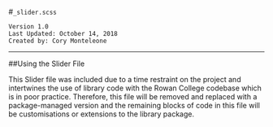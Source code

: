#`_slider.scss`
```
Version 1.0
Last Updated: October 14, 2018
Created by: Cory Monteleone
```
***
##Using the Slider File

This Slider file was included due to a time restraint on the project and intertwines the use of library code with the Rowan College codebase which is in poor practice. Therefore, this file will be removed and replaced with a package-managed version and the remaining blocks of code in this file will be customisations or extensions to the library package.
